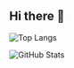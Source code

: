 ## Hi there 👋

<!--
**vaishnavibuke/vaishnavibuke** is a ✨ _special_ ✨ repository because its `README.md` (this file) appears on your GitHub profile.

Here are some ideas to get you started:

- 🔭 I’m currently working on ...
- 🌱 I’m currently learning ...
- 👯 I’m looking to collaborate on ...
- 🤔 I’m looking for help with ...
- 💬 Ask me about ...
- 📫 How to reach me: ...
- 😄 Pronouns: ...
- ⚡ Fun fact: ...
-->

![Top Langs](https://github-readme-stats.vercel.app/api/top-langs/?username=vaishnavibuke&layout=compact&langs_count=8&theme=default)

![GitHub Stats](https://github-readme-stats.vercel.app/api?username=vaishnavibuke&show_icons=true&theme=default)
